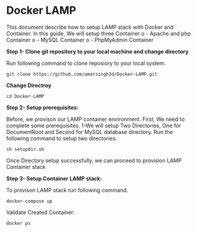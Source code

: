 # Docker LAMP

This document describe how to setup LAMP stack with Docker and Container. In this guide, We will setup three Container
o - Apache and php Container
o - MySQL Container
o - PhpMyAdmin Container

**Step 1- Clone git repository to your local machine and change directory**

Run following command to clone reposiory to your local system.
```
git clone https://github.com/amarsingh3d/Docker-LAMP.git
```
**Change Directroy**
```
cd Docker-LAMP
```

**Step 2- Setup prerequisites:**

Before, we provison our LAMP container environment. First, We need to complete some prerequisites.
1-We will setup Two Directories, One for DocumentRoot and Second for MySQL database directory.
  Run the following command to setup two directories. 
```
sh setupdir.sh
```

Once Directory setup successfully, we can proceed to provision LAMP Container stack

**Step 3- Setup Container LAMP stack:**

To provison LAMP stack run following command.
```
docker-compose up
```

Validate Created Container:
```
docker ps
```
